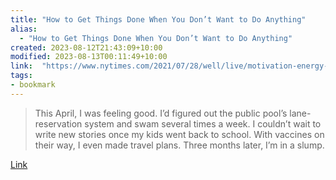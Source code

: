 ```yaml
---
title: "How to Get Things Done When You Don’t Want to Do Anything"
alias:
  - "How to Get Things Done When You Don’t Want to Do Anything"
created: 2023-08-12T21:43:09+10:00
modified: 2023-08-13T00:11:49+10:00
link:  "https://www.nytimes.com/2021/07/28/well/live/motivation-energy-advice.html"
tags:
- bookmark
---
```


> This April, I was feeling good. I’d figured out the public pool’s lane-reservation system and swam several times a week. I couldn’t wait to write new stories once my kids went back to school. With vaccines on their way, I even made travel plans. Three months later, I’m in a slump.

[Link](https://www.nytimes.com/2021/07/28/well/live/motivation-energy-advice.html)